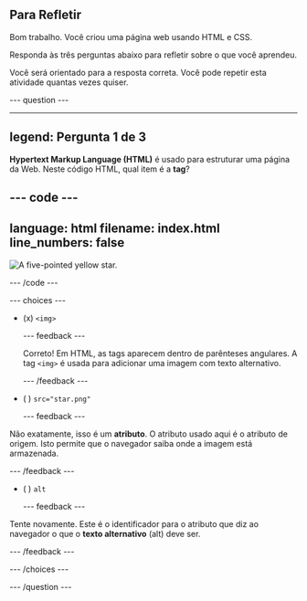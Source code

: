 ## Para Refletir

Bom trabalho. Você criou uma página web usando HTML e CSS.

Responda às três perguntas abaixo para refletir sobre o que você aprendeu.

Você será orientado para a resposta correta. Você pode repetir esta atividade quantas vezes quiser.

\--- question ---

---

## legend: Pergunta 1 de 3

**Hypertext Markup Language (HTML)** é usado para estruturar uma página da Web. Neste código HTML, qual item é a **tag**?

## --- code ---

language: html
filename: index.html
line_numbers: false
--------------------------------------------------------

<img src="star.png" alt="A five-pointed yellow star."> 

\--- /code ---

\--- choices ---

- (x) `<img>`

  \--- feedback ---

  Correto! Em HTML, as tags aparecem dentro de parênteses angulares. A tag `<img>` é usada para adicionar uma imagem com texto alternativo.

  \--- /feedback ---

- ( ) `src="star.png"`

  \--- feedback ---

Não exatamente, isso é um **atributo**. O atributo usado aqui é o atributo de origem. Isto permite que o navegador saiba onde a imagem está armazenada.

\--- /feedback ---

- ( ) `alt`

  \--- feedback ---

Tente novamente. Este é o identificador para o atributo que diz ao navegador o que o **texto alternativo** (alt) deve ser.

\--- /feedback ---

\--- /choices ---

\--- /question ---

